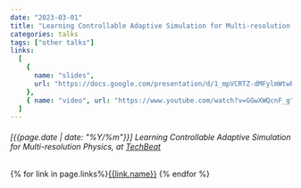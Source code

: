 ```yaml
---
date: "2023-03-01"
title: "Learning Controllable Adaptive Simulation for Multi-resolution Physics, at TechBeat"
categories: talks
tags: ["other talks"]
links:
  [
    {
      name: "slides",
      url: "https://docs.google.com/presentation/d/1_mpVCRTZ-dMFylmWtwEfjyaeouj4cepaRl1aOb-4l9o/edit#slide=id.p",
    },
    { name: "video", url: "https://www.youtube.com/watch?v=GGwXWQcnF_g" },
  ]
---
```


###### [{{page.date | date: "%Y/%m"}}] Learning Controllable Adaptive Simulation for Multi-resolution Physics, at [TechBeat](https://www.techbeat.net/talk-info?id=755&utm_campaign=0308吴泰霖&utm_medium=知乎&utm_source=知乎&gio_link_id=EoZkA2k9)

{% for link in page.links%}<span class="badge bg-info"><a href="{{link.url}}">{{link.name}}</a></span> {% endfor %}

